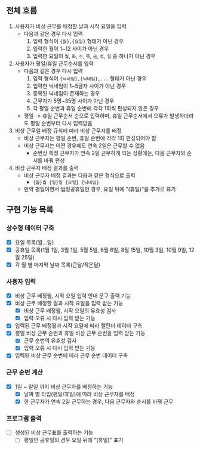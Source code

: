 ## 전체 흐름
1. 사용자가 비상 근무를 배정할 날과 시작 요일을 입력
    - 다음과 같은 경우 다시 입력
        1. 입력 형식이 `{월},{요일}` 형태가 아닌 경우
        2. 입력한 월이 1~12 사이가 아닌 경우
        3. 입력한 요일이 `월`, `화`, `수`, `목`, `금`, `토`, `일` 중 하나가 아닌 경우
2. 사용자가 평일/휴일 근무순서를 입력
    - 다음과 같은 경우 다시 입력
        1. 입력 형식이 `{닉네임},{닉네임},...` 형태가 아닌 경우
        2. 입력한 닉네임이 1~5글자 사이가 아닌 경우
        3. 중복된 닉네임이 존재하는 경우
        4. 근무자가 5명~35명 사이가 아닌 경우
        5. 각 평일 순번과 휴일 순번에 각각 1회씩 편성되지 않은 경우 
    - 평일 -> 휴일 근무순서 순으로 입력하며, 휴일 근무순서에서 오류가 발생하더라도 평일 순번부터 다시 입력받음
3. 비상 근무일 배정 규칙에 따라 비상 근무자를 배정
    - 비상 근무자는 평일 순번, 휴일 순번에 각각 1회 편성되어야 함
    - 비상 근무자는 어떤 경우에도 연속 2일은 근무할 수 없음
        - 순번상 특정 근무자가 연속 2일 근무하게 되는 상황에는, 다음 근무자와 순서를 바꿔 편성
4. 비상 근무자 배정 결과를 출력
    - 비상 근무자 배정 결과는 다음과 같은 형식으로 출력
        - `{월}월 {일}일 {요일} {닉네임}`
    - 만약 평일이면서 법정공휴일인 경우, 요일 뒤에 "(휴일)"을 추가로 표기

## 구현 기능 목록
### 상수형 데이터 구축
- [x] 요일 목록(월...일)
- [x] 공휴일 목록(1월 1일, 3월 1일, 5월 5일, 6월 6일, 8월 15일, 10월 3일, 10월 9일, 12월 25일)
- [x] 각 월 별 마지막 날짜 목록(큰달/작은달)

### 사용자 입력
- [x] 비상 근무 배정월, 시작 요일 입력 안내 문구 출력 기능
- [x] 비상 근무 배정할 월과 시작 요일을 입력 받는 기능
    - [x] 비상 근무 배정월, 시작 요일의 유효성 검사
    - [x] 입력 오류 시 다시 입력 받는 기능
- [x] 입력된 근무 배정월과 시작 요일에 따라 캘린더 데이터 구축
- [x] 평일 비상 근무 순번과 휴일 비상 근무 순번을 입력 받는 기능 
    - [x] 근무 순번의 유효성 검사
    - [x] 입력 오류 시 다시 입력 받는 기능
- [x] 입력된 비상 근무 순번에 따라 근무 순번 데이터 구축

### 근무 순번 계산
- [x] 1일 ~ 말일 까지 비상 근무자를 배정하는 기능
    - [x] 날짜 별 타입(평일/휴일)에 따라 비상 근무자를 배정
    - [x] 한 근무자가 연속 2일 근무하는 경우, 다음 근무자와 순서를 바꿔 근무

### 프로그램 출력
- [ ] 생성된 비상 근무표를 출력하는 기능
    - [ ] 평일인 공휴일의 경우 요일 뒤에 "(휴일)" 표기
